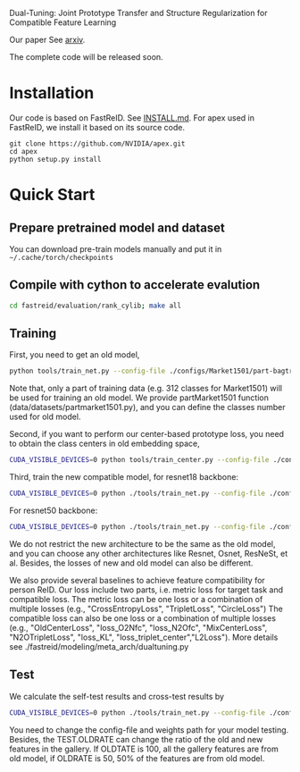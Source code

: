 Dual-Tuning: Joint Prototype Transfer and Structure Regularization for Compatible Feature Learning

Our paper See [arxiv](https://arxiv.org/abs/2108.02959).

The complete code will be released soon.

# Installation

Our code is based on FastReID. See [INSTALL.md](https://github.com/JDAI-CV/fast-reid/blob/master/INSTALL.md).
For apex used in FastReID, we install it based on its source code. 
```shell script
git clone https://github.com/NVIDIA/apex.git
cd apex
python setup.py install
```

# Quick Start
## Prepare pretrained model and dataset

You can download pre-train models manually and put it in `~/.cache/torch/checkpoints`




## Compile with cython to accelerate evalution

```bash
cd fastreid/evaluation/rank_cylib; make all
```

## Training 

First, you need to get an old model, 

```bash
python tools/train_net.py --config-file ./configs/Market1501/part-bagtricks_R18-softmax.yml MODEL.DEVICE "cuda:0"
```

Note that, only a part of training data (e.g. 312 classes for Market1501) will be used for training an old model. We provide partMarket1501 function (data/datasets/partmarket1501.py), and you can define the classes number used for old model.


Second, if you want to perform our center-based prototype loss, you need to obtain the class centers in old embedding space,
```bash
CUDA_VISIBLE_DEVICES=0 python tools/train_center.py --config-file ./configs/Market1501/center-part-bagtricks_R18-softmax.yml
```

Third, train the new compatible model, for resnet18 backbone:
```bash
CUDA_VISIBLE_DEVICES=0 python ./tools/train_net.py --config-file ./configs/Market1501/center-bagtricks_R18-softmax.yml
```

For resnet50 backbone:
```bash
CUDA_VISIBLE_DEVICES=0 python ./tools/train_net.py --config-file ./configs/Market1501/center-bagtricks_R50-softmax.yml
```

We do not restrict the new architecture to be the same as the old model, and you can choose any other architectures like Resnet, Osnet, ResNeSt, et al. 
Besides, the losses of new and old model can also be different.

We also provide several baselines to achieve feature compatibility for person ReID. 
Our loss include two parts, i.e. metric loss for target task and compatible loss. 
The metric loss can be one loss or a combination of multiple losses (e.g., "CrossEntropyLoss", "TripletLoss", "CircleLoss") 
The compatible loss can also  be one loss or a combination of multiple losses (e.g., "OldCenterLoss", "loss_O2Nfc", "loss_N2Ofc", "MixCenterLoss", "N2OTripletLoss", "loss_KL", "loss_triplet_center","L2Loss").
More details see ./fastreid/modeling/meta_arch/dualtuning.py

## Test
We calculate the self-test results and cross-test results by
```bash
CUDA_VISIBLE_DEVICES=0 python ./tools/train_net.py --config-file ./configs/Market1501/center-bagtricks_R18-softmax.yml MODEL.WEIGHTS "./logs_final/market1501/R18-softmax_n512_o512_dualtuning/model_final.pth" TEST.OLDRATE 100
```
You need to change the config-file and weights path for your model testing. Besides, the TEST.OLDRATE can change the ratio of the old and new features in the gallery. If OLDTATE is 100, all the gallery features are from old model, if OLDRATE is 50, 50% of the features are from old model. 

